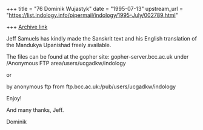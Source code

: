 +++
title = "76 Dominik Wujastyk"
date = "1995-07-13"
upstream_url = "https://list.indology.info/pipermail/indology/1995-July/002789.html"

+++
[Archive link](https://list.indology.info/pipermail/indology/1995-July/002789.html)

Jeff Samuels has kindly made the Sanskrit text and his English
translation of the Mandukya Upanishad freely available.

The files can be found at the gopher site: gopher-server.bcc.ac.uk
under /Anonymous FTP area/users/ucgadkw/indology

or

by anonymous ftp from ftp.bcc.ac.uk:/pub/users/ucgadkw/indology

Enjoy!

And many thanks, Jeff.

Dominik






